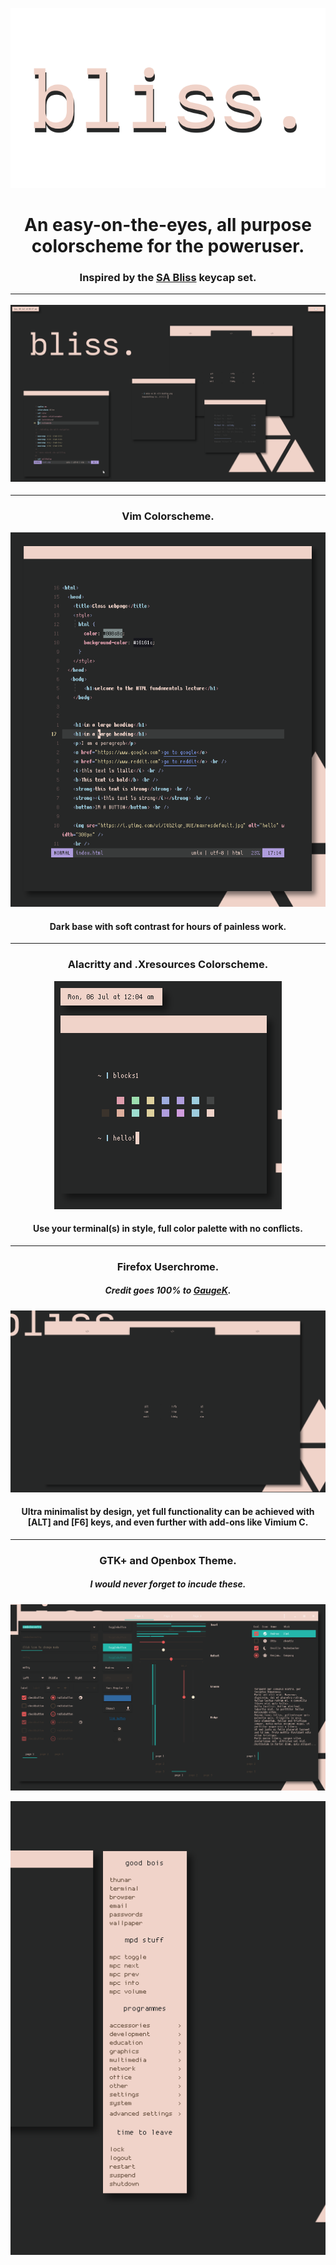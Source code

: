 ![img](scrots/bliss-text.png)

<h1 align="center">An easy-on-the-eyes, all purpose colorscheme for the poweruser.</h1>
<h3 align="center">Inspired by the <a href="https://dixiemech.com/sabliss">SA Bliss</a> keycap set.

***
<p align="center"

![img](scrots/desktop.png)

</p>

***

<h3 align="center">Vim Colorscheme.</h3>

![img](scrots/neovim.png)

<h4 align=center>Dark base with soft contrast for hours of painless work.</h4>

***

<h3 align="center">Alacritty and .Xresources Colorscheme.</h3>

<p align="center"

![img](scrots/alacritty.png)

</p>

<h4 align="center">Use your terminal(s) in style, full color palette with no conflicts.</h4>

***

<h3 align="center">Firefox Userchrome.</h3>
<h5 align="center">Credit goes 100% to <a href="https://github.com/GaugeK/polka">GaugeK</a>.</h5>

<p align="center"

![img](scrots/firefox.png)

</p>

<h4 align="center">Ultra minimalist by design, yet full functionality can be achieved with [ALT] and [F6] keys, and even further with add-ons like Vimium C.</h4>

***

<h3 align="center">GTK+ and Openbox Theme.</h3>
<h5 align="center">I would never forget to incude these.</a></h5>

![img](scrots/gtk.png)

<p align="center"

![img](scrots/openbox.png)

</p>

